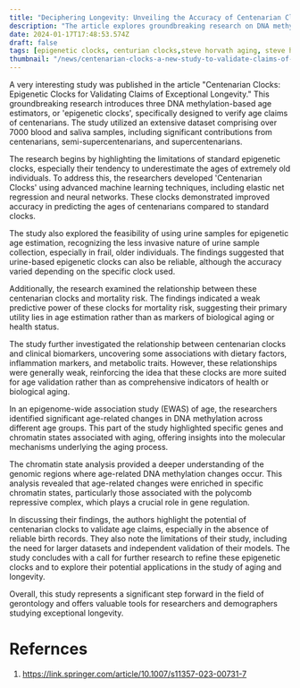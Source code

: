 ```yaml
---
title: "Deciphering Longevity: Unveiling the Accuracy of Centenarian Clocks in Age Estimation"
description: "The article explores groundbreaking research on DNA methylation-based Centenarian Clocks, offering improved age estimation for centenarians and insights into the molecular mechanisms of aging. The study delves into the limitations of standard epigenetic clocks, the potential of urine samples in age estimation, and the intricate relationship between these clocks, mortality risk, and clinical biomarkers."
date: 2024-01-17T17:48:53.574Z
draft: false
tags: [epigenetic clocks, centurian clocks,steve horvath aging, steve horvath biological clock, steve horvath clock ]
thumbnail: "/news/centenarian-clocks-a-new-study-to-validate-claims-of-exceptional-longevity/thumb.webp"
---
```


A very interesting study was published in the article "Centenarian Clocks: Epigenetic Clocks for Validating Claims of Exceptional Longevity." This groundbreaking research introduces three DNA methylation-based age estimators, or 'epigenetic clocks', specifically designed to verify age claims of centenarians. The study utilized an extensive dataset comprising over 7000 blood and saliva samples, including significant contributions from centenarians, semi-supercentenarians, and supercentenarians.

The research begins by highlighting the limitations of standard epigenetic clocks, especially their tendency to underestimate the ages of extremely old individuals. To address this, the researchers developed 'Centenarian Clocks' using advanced machine learning techniques, including elastic net regression and neural networks. These clocks demonstrated improved accuracy in predicting the ages of centenarians compared to standard clocks.

The study also explored the feasibility of using urine samples for epigenetic age estimation, recognizing the less invasive nature of urine sample collection, especially in frail, older individuals. The findings suggested that urine-based epigenetic clocks can also be reliable, although the accuracy varied depending on the specific clock used.

Additionally, the research examined the relationship between these centenarian clocks and mortality risk. The findings indicated a weak predictive power of these clocks for mortality risk, suggesting their primary utility lies in age estimation rather than as markers of biological aging or health status.

The study further investigated the relationship between centenarian clocks and clinical biomarkers, uncovering some associations with dietary factors, inflammation markers, and metabolic traits. However, these relationships were generally weak, reinforcing the idea that these clocks are more suited for age validation rather than as comprehensive indicators of health or biological aging.

In an epigenome-wide association study (EWAS) of age, the researchers identified significant age-related changes in DNA methylation across different age groups. This part of the study highlighted specific genes and chromatin states associated with aging, offering insights into the molecular mechanisms underlying the aging process.

The chromatin state analysis provided a deeper understanding of the genomic regions where age-related DNA methylation changes occur. This analysis revealed that age-related changes were enriched in specific chromatin states, particularly those associated with the polycomb repressive complex, which plays a crucial role in gene regulation.

In discussing their findings, the authors highlight the potential of centenarian clocks to validate age claims, especially in the absence of reliable birth records. They also note the limitations of their study, including the need for larger datasets and independent validation of their models. The study concludes with a call for further research to refine these epigenetic clocks and to explore their potential applications in the study of aging and longevity.

Overall, this study represents a significant step forward in the field of gerontology and offers valuable tools for researchers and demographers studying exceptional longevity.

# Refernces

1. https://link.springer.com/article/10.1007/s11357-023-00731-7